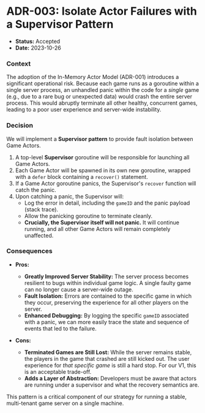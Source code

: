 
# ADR-003: Isolate Actor Failures with a Supervisor Pattern

*   **Status:** Accepted
*   **Date:** 2023-10-26

### Context

The adoption of the In-Memory Actor Model (ADR-001) introduces a significant operational risk. Because each game runs as a goroutine within a single server process, an unhandled panic within the code for a *single* game (e.g., due to a rare bug or unexpected data) would crash the entire server process. This would abruptly terminate all other healthy, concurrent games, leading to a poor user experience and server-wide instability.

### Decision

We will implement a **Supervisor pattern** to provide fault isolation between Game Actors.

1.  A top-level **Supervisor** goroutine will be responsible for launching all Game Actors.
2.  Each Game Actor will be spawned in its own new goroutine, wrapped with a `defer` block containing a `recover()` statement.
3.  If a Game Actor goroutine panics, the Supervisor's `recover` function will catch the panic.
4.  Upon catching a panic, the Supervisor will:
    *   Log the error in detail, including the `gameID` and the panic payload (stack trace).
    *   Allow the panicking goroutine to terminate cleanly.
    *   **Crucially, the Supervisor itself will not panic.** It will continue running, and all other Game Actors will remain completely unaffected.

### Consequences

*   **Pros:**
    *   **Greatly Improved Server Stability:** The server process becomes resilient to bugs within individual game logic. A single faulty game can no longer cause a server-wide outage.
    *   **Fault Isolation:** Errors are contained to the specific game in which they occur, preserving the experience for all other players on the server.
    *   **Enhanced Debugging:** By logging the specific `gameID` associated with a panic, we can more easily trace the state and sequence of events that led to the failure.

*   **Cons:**
    *   **Terminated Games are Still Lost:** While the server remains stable, the players in the game that crashed are still kicked out. The user experience for *that specific game* is still a hard stop. For our V1, this is an acceptable trade-off.
    *   **Adds a Layer of Abstraction:** Developers must be aware that actors are running under a supervisor and what the recovery semantics are.

This pattern is a critical component of our strategy for running a stable, multi-tenant game server on a single machine.
